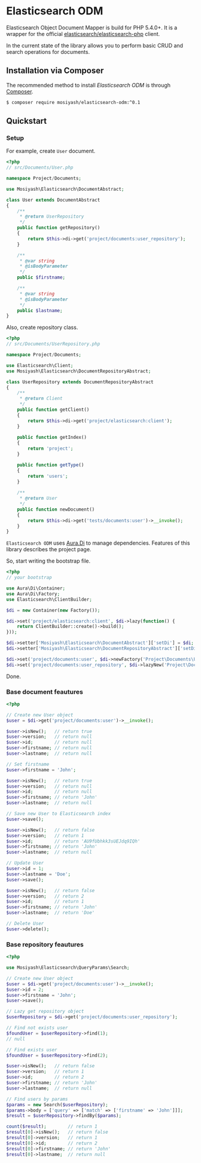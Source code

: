 Elasticsearch ODM
=================

Elasticsearch Object Document Mapper is build for PHP 5.4.0+. It is a wrapper for the official [elasticsearch/elasticsearch-php](https://github.com/elastic/elasticsearch-php/tree/2.0) client.

In the current state of the library allows you to perform basic CRUD and search operations for documents.

Installation via Composer
-------------------------

The recommended method to install _Elasticsearch ODM_ is through [Composer](http://getcomposer.org).

```bash
$ composer require mosiyash/elasticsearch-odm:^0.1
```

Quickstart
----------

### Setup

For example, create ``User`` document.

```php
<?php
// src/Documents/User.php

namespace Project/Documents;

use Mosiyash\Elasticsearch\DocumentAbstract;

class User extends DocumentAbstract
{
    /**
     * @return UserRepository
     */
    public function getRepository()
    {
        return $this->di->get('project/documents:user_repository');
    }

    /**
     * @var string
     * @isBodyParameter
     */
    public $firstname;

    /**
     * @var string
     * @isBodyParameter
     */
    public $lastname;
}
```

Also, create repository class.

```php
<?php
// src/Documents/UserRepository.php

namespace Project/Documents;

use Elasticsearch\Client;
use Mosiyash\Elasticsearch\DocumentRepositoryAbstract;

class UserRepository extends DocumentRepositoryAbstract
{
    /**
     * @return Client
     */
    public function getClient()
    {
        return $this->di->get('project/elasticsearch:client');
    }
    
    public function getIndex()
    {
        return 'project';
    }

    public function getType()
    {
        return 'users';
    }
    
    /**
     * @return User
     */
    public function newDocument()
    {
        return $this->di->get('tests/documents:user')->__invoke();
    }
}
```

``Elasticsearch ODM`` uses [Aura.Di](https://github.com/auraphp/Aura.Di/tree/2.x) to manage dependencies. Features of this library describes the project page.

So, start writing the bootstrap file.

```php
<?php
// your bootstrap

use Aura\Di\Container;
use Aura\Di\Factory;
use Elasticsearch\ClientBuilder;

$di = new Container(new Factory());

$di->set('project/elasticsearch:client', $di->lazy(function() {
    return ClientBuilder::create()->build();
}));

$di->setter['Mosiyash\Elasticsearch\DocumentAbstract']['setDi'] = $di;
$di->setter['Mosiyash\Elasticsearch\DocumentRepositoryAbstract']['setDi'] = $di;

$di->set('project/documents:user', $di->newFactory('Project\Documents\User'));
$di->set('project/documents:user_repository', $di->lazyNew('Project\Documents\UserRepository'));
```

Done.

### Base document feautures

```php
<?php

// Create new User object
$user = $di->get('project/documents:user')->__invoke();

$user->isNew();   // return true
$user->version;   // return null
$user->id;        // return null
$user->firstname; // return null
$user->lastname;  // return null

// Set firstname
$user->firstname = 'John';

$user->isNew();   // return true
$user->version;   // return null
$user->id;        // return null
$user->firstname; // return 'John'
$user->lastname;  // return null

// Save new User to Elasticsearch index
$user->save();

$user->isNew();   // return false
$user->version;   // return 1
$user->id;        // return 'AU9fUbhkk3sUEJdq9IQh'
$user->firstname; // return 'John'
$user->lastname;  // return null

// Update User
$user->id = 1;
$user->lastname = 'Doe';
$user->save();

$user->isNew();   // return false
$user->version;   // return 2
$user->id;        // return 1
$user->firstname; // return 'John'
$user->lastname;  // return 'Doe'

// Delete User
$user->delete();
```

### Base repository feautures

```php
<?php

use Mosiyash\Elasticsearch\QueryParams\Search;

// Create new User object
$user = $di->get('project/documents:user')->__invoke();
$user->id = 2;
$user->firstname = 'John';
$user->save();

// Lazy get repository object
$userRepository = $di->get('project/documents:user_repository');

// Find not exists user
$foundUser = $userRepository->find(1);
// null

// Find exists user
$foundUser = $userRepository->find(2);

$user->isNew();   // return false
$user->version;   // return 1
$user->id;        // return 2
$user->firstname; // return 'John'
$user->lastname;  // return null

// Find users by params
$params = new Search($userRepository);
$params->body = ['query' => ['match' => ['firstname' => 'John']]];
$result = $userRepository->findBy($params);

count($result);        // return 1
$result[0]->isNew();   // return false
$result[0]->version;   // return 1
$result[0]->id;        // return 2
$result[0]->firstname; // return 'John'
$result[0]->lastname;  // return null
```